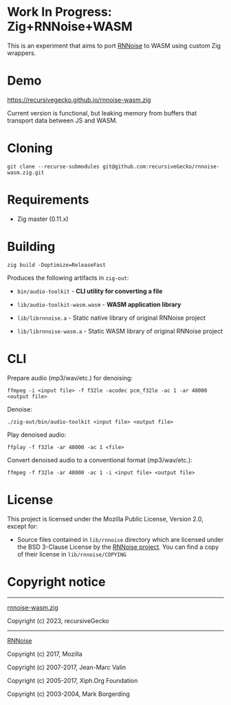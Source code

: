 # Work In Progress: Zig+RNNoise+WASM

This is an experiment that aims to port [RNNoise](https://github.com/xiph/rnnoise) to WASM using custom Zig wrappers.

# Demo

https://recursivegecko.github.io/rnnoise-wasm.zig

Current version is functional, but leaking memory from buffers that transport data between JS and WASM.

# Cloning

```shell
git clone --recurse-submodules git@github.com:recursiveGecko/rnnoise-wasm.zig.git
```

# Requirements

* Zig master (0.11.x)

# Building

```shell
zig build -Doptimize=ReleaseFast
```

Produces the following artifacts in `zig-out`:

* `bin/audio-toolkit` - **CLI utility for converting a file**

* `lib/audio-toolkit-wasm.wasm` - **WASM application library**

* `lib/librnnoise.a` - Static native library of original RNNoise project

* `lib/librnnoise-wasm.a` - Static WASM library of original RNNoise project

# CLI

Prepare audio (mp3/wav/etc.) for denoising:

`ffmpeg -i <input file> -f f32le -acodec pcm_f32le -ac 1 -ar 48000 <output file>`


Denoise:

`./zig-out/bin/audio-toolkit <input file> <output file>`


Play denoised audio:

`ffplay -f f32le -ar 48000 -ac 1 <file>`


Convert denoised audio to a conventional format (mp3/wav/etc.):

`ffmpeg -f f32le -ar 48000 -ac 1 -i <input file> <output file>`

# License

This project is licensed under the Mozilla Public License, Version 2.0, except for:

* Source files contained in `lib/rnnoise` directory which are licensed under the 
BSD 3-Clause License by the [RNNoise project](https://github.com/xiph/rnnoise).
You can find a copy of their license in `lib/rnnoise/COPYING`

# Copyright notice

---

[rnnoise-wasm.zig](https://github.com/recursiveGecko/rnnoise-wasm.zig)

Copyright (c) 2023, recursiveGecko

---

[RNNoise](https://github.com/xiph/rnnoise)

Copyright (c) 2017, Mozilla

Copyright (c) 2007-2017, Jean-Marc Valin

Copyright (c) 2005-2017, Xiph.Org Foundation

Copyright (c) 2003-2004, Mark Borgerding
